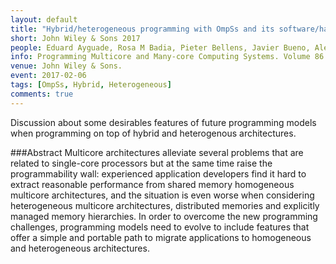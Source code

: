 ```yaml
---
layout: default
title: "Hybrid/heterogeneous programming with OmpSs and its software/hardware implications"
short: John Wiley & Sons 2017
people: Eduard Ayguade, Rosa M Badia, Pieter Bellens, Javier Bueno, Alejandro Duran, Yoav Etsion, Montse Farreras, Roger Ferrer, Jesus Labarta, Vladimir Marjanovic, Lluis Martinell, Xavier Martorell, Josep M. Perez, judit Planas, Alex Ramirez, Xavier Teruel, Ioanna Tsalouchidou and Mateo Valero
info: Programming Multicore and Many-core Computing Systems. Volume 86. (p. 101- )
venue: John Wiley & Sons.
event: 2017-02-06
tags: [OmpSs, Hybrid, Heterogeneous]
comments: true
---
```


Discussion about some desirables features of future programming models when
programming on top of hybrid and heterogenous architectures.

###Abstract
Multicore architectures alleviate several problems that are related to
single-core processors but at the same time raise the programmability wall:
experienced application developers find it hard to extract reasonable
performance from shared memory homogeneous multicore architectures, and the
situation is even worse when considering heterogeneous multicore architectures,
distributed memories and explicitly managed memory hierarchies. In order to
overcome the new programming challenges, programming models need to evolve to
include features that offer a simple and portable path to migrate applications
to homogeneous and heterogeneous architectures.


